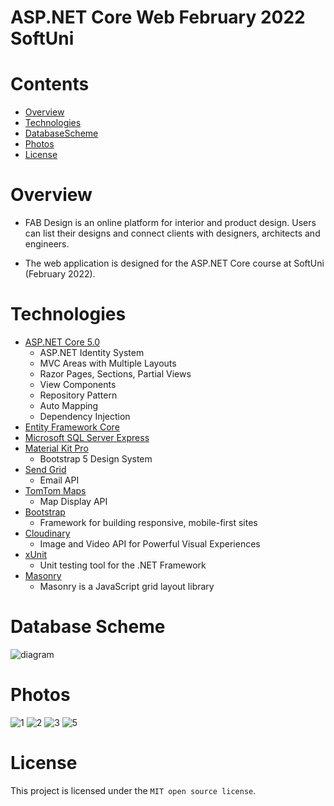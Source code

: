 # ASP.NET Core Web February 2022 SoftUni

# Contents

- [Overview](#overview)
- [Technologies](#technologies)
- [DatabaseScheme](#DatabaseScheme)
- [Photos](#photos)
- [License](#license)

# Overview

 - FAB Design is an online platform for interior and product design. Users can list their designs and connect clients with designers, architects and engineers.
 
 - The web application is designed for the ASP.NET Core course at SoftUni (February 2022).

# Technologies

- [ASP.NET Core 5.0](https://docs.microsoft.com/en-us/aspnet/core/)
  - ASP.NET Identity System
  - MVC Areas with Multiple Layouts
  - Razor Pages, Sections, Partial Views
  - View Components
  - Repository Pattern
  - Auto Мapping
  - Dependency Injection
- [Entity Framework Core](https://docs.microsoft.com/en-us/ef/)
- [Microsoft SQL Server Express](https://www.microsoft.com/en-us/sql-server/sql-server-downloads)
- [Material Kit Pro](https://demos.creative-tim.com/material-kit-pro/)
  - Bootstrap 5 Design System
- [Send Grid](https://sendgrid.com/)
  - Email API
- [TomTom Maps](https://developer.tomtom.com/)
  - Map Display API
- [Bootstrap](https://getbootstrap.com/)
  - Framework for building responsive, mobile-first sites
- [Cloudinary](https://cloudinary.com/)
  - Image and Video API for Powerful Visual Experiences
- [xUnit](https://xunit.net/)
  - Unit testing tool for the .NET Framework
- [Masonry](https://masonry.desandro.com/)
  - Masonry is a JavaScript grid layout library

# Database Scheme

![diagram](https://user-images.githubusercontent.com/19924074/163624414-be394120-c502-4c4a-ad87-00a4f16d6bee.png)

# Photos

![1](https://user-images.githubusercontent.com/19924074/163690183-be90a1ce-b201-4e1b-91e0-630498f5a61d.png)
![2](https://user-images.githubusercontent.com/19924074/163690194-26d49ccc-0cf8-41fd-b2bb-f07af4a8e9ab.png)
![3](https://user-images.githubusercontent.com/19924074/163690197-0b878e16-22b2-40c7-9b59-9900f63e9991.png)
![5](https://user-images.githubusercontent.com/19924074/163690204-d6a2f474-3e11-4c84-9552-8dfbd967bf6d.png)


# License

This project is licensed under the `MIT open source license`.
